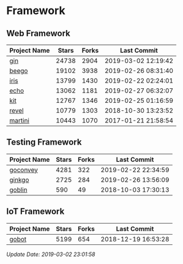 # Framework

## Web Framework

| Project Name | Stars | Forks | Last Commit |
| ------------ | ----- | ----- | ----------- |
| [gin](https://github.com/gin-gonic/gin) | 24738 | 2904 | 2019-03-02 12:19:42 |
| [beego](https://github.com/astaxie/beego) | 19102 | 3938 | 2019-02-26 08:31:40 |
| [iris](https://github.com/kataras/iris) | 13799 | 1430 | 2019-02-22 02:24:01 |
| [echo](https://github.com/labstack/echo) | 13062 | 1181 | 2019-02-27 06:32:07 |
| [kit](https://github.com/go-kit/kit) | 12767 | 1346 | 2019-02-25 01:16:59 |
| [revel](https://github.com/revel/revel) | 10779 | 1303 | 2018-10-30 13:23:52 |
| [martini](https://github.com/go-martini/martini) | 10443 | 1070 | 2017-01-21 21:58:54 |

## Testing Framework

| Project Name | Stars | Forks | Last Commit |
| ------------ | ----- | ----- | ----------- |
| [goconvey](https://github.com/smartystreets/goconvey) | 4281 | 322 | 2019-02-22 22:34:59 |
| [ginkgo](https://github.com/onsi/ginkgo) | 2725 | 284 | 2019-02-26 13:56:09 |
| [goblin](https://github.com/franela/goblin) | 590 | 49 | 2018-10-03 17:30:13 |

## IoT Framework

| Project Name | Stars | Forks | Last Commit |
| ------------ | ----- | ----- | ----------- |
| [gobot](https://github.com/hybridgroup/gobot) | 5199 | 654 | 2018-12-19 16:53:28 |

*Update Date: 2019-03-02 23:01:58*